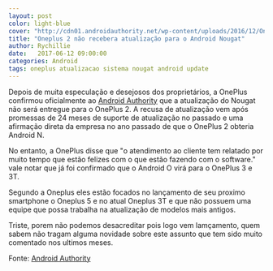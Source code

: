 ```yaml
---
layout: post
color: light-blue
cover: "http://cdn01.androidauthority.net/wp-content/uploads/2016/12/OnePlus-2-Android-update-840x472.jpeg"
title: "Oneplus 2 não recebera atualização para o Android Nougat"
author: Rychillie
date:   2017-06-12 09:00:00
categories: Android
tags: oneplus atualizacao sistema nougat android update
---
```

<p>Depois de muita especulação e desejosos dos proprietários, a OnePlus confirmou oficialmente ao <a href="http://www.androidauthority.com/oneplus-confirms-no-android-nougat-update-oneplus-2-779029">Android Authority</a> que a atualização do Nougat não será entregue para o OnePlus 2. A recusa de atualização vem após promessas de 24 meses de suporte de atualização no passado e uma afirmação direta  da empresa no ano passado de que o OnePlus 2 obteria Android N.<p/>

<p>No entanto, a OnePlus disse que "o atendimento ao cliente tem relatado por muito tempo que estão felizes com o que estão fazendo com o software." vale notar que já foi confirmado que o Android O virá para o OnePlus 3 e 3T.</p>

<p>Segundo a Oneplus eles estão focados no lançamento de seu proximo smartphone o Oneplus 5 e no atual Oneplus 3T e que não possuem uma equipe que possa trabalha na atualização de modelos mais antigos.</p>

<p>Triste, porem não podemos desacreditar pois logo vem lamçamento, quem sabem não tragam alguma novidade sobre este assunto que tem sido muito comentado nos ultimos meses.</p>

<p>Fonte: <a href="http://www.androidauthority.com/oneplus-confirms-no-android-nougat-update-oneplus-2-779029">Android Authority</a></p>

<script async src="//pagead2.googlesyndication.com/pagead/js/adsbygoogle.js"></script>
<!-- Final_texto_okgnow -->
<ins class="adsbygoogle"
     style="display:block"
     data-ad-client="ca-pub-7837358846130941"
     data-ad-slot="9265933715"
     data-ad-format="auto"></ins>
<script>
(adsbygoogle = window.adsbygoogle || []).push({});
</script>
